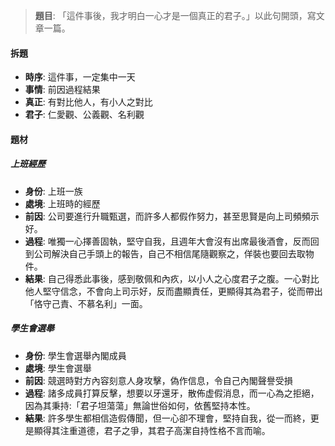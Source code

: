 > **題目**:
> 「這件事後，我才明白一心才是一個真正的君子。」以此句開頭，寫文章一篇。

#### 拆題
- **時序**: 這件事，一定集中一天
- **事情**: 前因過程結果
- **真正**: 有對比他人，有小人之對比
- **君子**: 仁愛觀、公義觀、名利觀

#### 題材
##### 上班經歷
- **身份**: 上班一族
- **處境**: 上班時的經歷
- **前因**: 公司要進行升職甄選，而許多人都假作努力，甚至思賢是向上司頻頻示好。
- **過程**: 唯獨一心擇善固執，堅守自我，且週年大會沒有出席最後酒會，反而回到公司解決自己手頭上的報告，自己不相信尾隨觀察之，佯裝也要回去取物件。
- **結果**: 自己得悉此事後，感到敬佩和內疚，以小人之心度君子之腹。一心對比他人堅守信念，不會向上司示好，反而盡顯責任，更顯得其為君子，從而帶出「恪守己責、不慕名利」一面。

##### 學生會選舉
- **身份**: 學生會選舉內閣成員
- **處境**: 學生會選舉
- **前因**: 競選時對方內容刻意人身攻擊，偽作信息，令自己內閣聲譽受損
- **過程**: 諸多成員打算反擊，想要以牙還牙，散佈虚假消息，而一心為之拒絕，因為其秉持:「君子坦蕩蕩」無論世俗如何，依舊堅持本性。
- **結果**: 許多學生都相信造假傳聞，但一心卻不理會，堅持自我，從一而終，更是顯得其注重道德，君子之爭，其君子高潔自持性格不言而喻。
